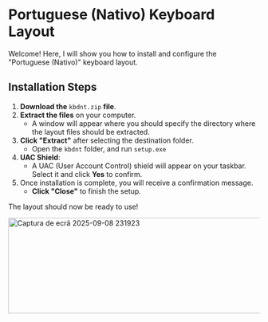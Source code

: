 # Portuguese (Nativo) Keyboard Layout

Welcome! Here, I will show you how to install and configure the "Portuguese (Nativo)" keyboard layout.

## Installation Steps

1. **Download the** `kbdnt.zip` **file**.
2. **Extract the files** on your computer.
   - A window will appear where you should specify the directory where the layout files should be extracted.
3. **Click "Extract"** after selecting the destination folder.
   - Open the `kbdnt` folder, and run `setup.exe`
4. **UAC Shield**:
   - A UAC (User Account Control) shield will appear on your taskbar. Select it and click **Yes** to confirm.
5. Once installation is complete, you will receive a confirmation message.
   - **Click "Close"** to finish the setup.

The layout should now be ready to use!

<img width="784" height="192" alt="Captura de ecrã 2025-09-08 231923" src="https://github.com/user-attachments/assets/fdaa3a5e-fd0f-4749-a8c5-613b00d4c158" />
